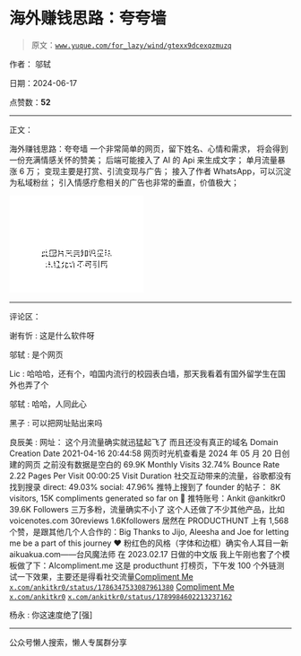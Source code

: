 # 海外赚钱思路：夸夸墙

> 原文：[`www.yuque.com/for_lazy/wind/gtexx9dcexqzmuzq`](https://www.yuque.com/for_lazy/wind/gtexx9dcexqzmuzq)

作者： 邬轼

日期：2024-06-17

点赞数：**52**

* * *

正文：

海外赚钱思路：夸夸墙 一个非常简单的网页，留下姓名、心情和需求， 将会得到一份充满情感关怀的赞美； 后端可能接入了 AI 的 Api 来生成文字；
单月流量暴涨 6 万； 变现主要是打赏、引流变现与广告； 接入了作者 WhatsApp，可以沉淀为私域粉丝； 引入情感疗愈相关的广告也非常的垂直，价值极大；

![](img/7420bc2f8cfb96ac52167cdf0b1d3f75.png "None")

* * *

评论区：

谢有忻 : 这是什么软件呀

邬轼 : 是个网页

Lic : 哈哈哈，还有个，咱国内流行的校园表白墙，那天我看着有国外留学生在国外也弄了个

邬轼 : 哈哈，人同此心

黑子 : 可以把网址贴出来吗

良辰美 : 网址： 这个月流量确实就迅猛起飞了 而且还没有真正的域名 Domain Creation Date 2021-04-16 20:44:58
网页时光机查看是 2024 年 05 月 20 日创建的网页 之前没有数据是空白的 69.9K Monthly Visits 32.74% Bounce Rate
2.22 Pages Per Visit 00:00:25 Visit Duration 社交互动带来的流量，谷歌都没有找到搜录 direct:
49.03% social: 47.96% 推特上搜到了 founder 的帖子： 8K visitors, 15K compliments generated
so far on 🫡 推特账号：Ankit @ankitkr0 39.6K Followers 三万多粉，流量确实不小了
这个人还做了不少其他产品，比如 voicenotes.com 30reviews 1.6Kfollowers
居然在 PRODUCTHUNT 上有 1,568 个赞，是跟其他几个人合作的：Big Thanks to Jijo, Aleesha and Joe for
letting me be a part of this journey ♥️ 粉红色的风格（字体和边框）确实令人耳目一新
aikuakua.com——台风魔法师 在 2023.02.17 日做的中文版 我上午刚也套了个模板做了下：AIcompliment.me
这是 producthunt 打榜页，下午发 100 个外链测试一下效果，主要还是得看社交流量[Compliment Me](https://complimentme.replit.app/) [`x.com/ankitkr0/status/1786347533087961380`](https://x.com/ankitkr0/status/1786347533087961380) [Compliment Me](http://complimentme.replit.app) [`x.com/ankitkr0`](https://x.com/ankitkr0) [`x.com/ankitkr0/status/1789984602213237162`](https://x.com/ankitkr0/status/1789984602213237162) 

杨永 : 你这速度绝了[强]

* * *

公众号懒人搜索，懒人专属群分享